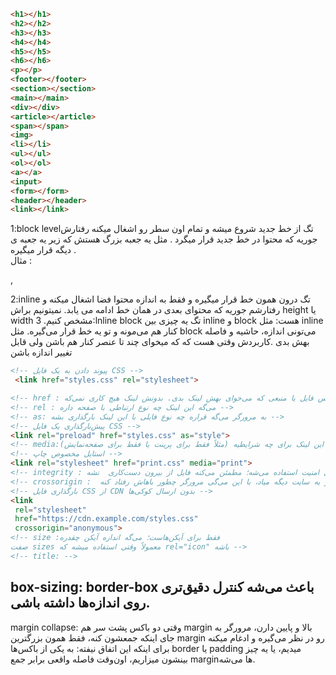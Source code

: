 ```html
<h1></h1>
<h2></h2>
<h3></h3>
<h4></h4>
<h5></h5>
<h6></h6>
<p></p>
<footer></footer>
<section></section>
<main></main>
<div></div>
<article></article>
<span></span>
<img>
<li></li>
<ul></ul>
<ol></ol>
<a></a>
<input>
<form></form>
<header></header>
<link></link>
```
1:block levelتگ 
از خط‌ جدید شروع میشه و تمام اون سطر رو اشغال میکنه رفتارش جوریه که محتوا در خط‌ جدید قرار میگرد .
مثل یه جعبه بزرگ هستش که زیر یه جعبه ی دیگه قرار میگیره .  
مثال :<p> ,<div>
2:inline تگ 
درون همون خط‌ قرار میگیره و فقط به اندازه محتوا فضا اشغال میکنه  و رفتارشم جوریه که  محتوای بعدی در 
همان خط‌ ادامه می یابد.
نمیتونیم براش height یا width مشخص کنیم. 
3:lnline block تگ 
یه چیزی بین inline و block هست:
  مثل inline کنار هم می‌مونه و تو یه خط قرار می‌گیره.
 مثل block می‌تونی اندازه، حاشیه و فاصله بهش بدی ‌.کاربردش وقتی  هست که که میخوای چند تا عنصر کنار هم باشن ولی قابل تغییر اندازه باشن

 ```html
<!-- پیوند دادن به یک فایل CSS -->
  <link href="styles.css" rel="stylesheet">

<!-- href : آدرس فایل یا منبعی که می‌خوای بهش لینک بدی. بدونش لینک هیچ کاری نمی‌که -->
<!-- rel : می‌گه این لینک چه نوع ارتباطی با صفحه داره -->
<!-- as: به مرورگر می‌گه قراره چه نوع فایلی با این لینک بارگذاری بشه -->
<!-- پیش‌بارگذاری یک فایل CSS -->
<link rel="preload" href="styles.css" as="style">
<!-- media:مشخص می‌کنه این لینک برای چه شرایطیه (مثلاً فقط برای پرینت یا فقط برای صفحه‌نمایش) -->
<!-- استایل مخصوص چاپ -->
<link rel="stylesheet" href="print.css" media="print">
<!-- integrity : برای امنیت استفاده می‌شه؛ مطمئن می‌کنه فایل از بیرون دست‌کاری  نشه -->
<!-- crossorigin :  وقتی فایل از یه سایت دیگه میاد، با این می‌گی مرورگر چطور باهاش رفتاد کنه -->
<!-- بارگذاری فایل CSS از CDN بدون ارسال کوکی‌ها -->
<link
  rel="stylesheet"
  href="https://cdn.example.com/styles.css"
  crossorigin="anonymous">
<!-- size :فقط برای آیکن‌هاست؛ می‌گه اندازه آیکن چقدره
صفت sizes معمولاً وقتی استفاده میشه که rel="icon" باشه -->
<!-- title: -->
 
```
box-sizing: border-box باعث می‌شه کنترل دقیق‌تری روی اندازه‌ها داشته باشی.
-----------------
margin collapse:
 وقتی دو باکس پشت سر هم margin بالا و پایین دارن، مرورگر به جای اینکه جمعشون کنه، فقط همون بزرگترین margin رو در نظر می‌گیره و ادغام میکنه 
برای اینکه این اتفاق نیفته: به یکی از باکس‌ها border یا padding میدیم، یا یه چیز بینشون میزاریم، اون‌وقت فاصله واقعی برابر جمع marginها می‌شه.
